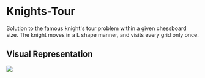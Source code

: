 # Knights-Tour
Solution to the famous knight's tour problem within a given chessboard size. The knight moves in a L shape manner, and visits every grid only once.

## Visual Representation
![](https://upload.wikimedia.org/wikipedia/commons/c/ca/Knights-Tour-Animation.gif)

